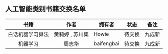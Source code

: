 ## 人工智能类别书籍交换名单

| 书籍       | 作者        | 拥有者   | 状态  | 备注  |
|:--------:|:---------:| ----- | --- | --- |
| 白话机器学习算法 | 黄莉婷 , 苏川集 | Howie | 待交换 | 九成新 |
| 机器学习 | 周志华 | baifengbai | 待交换 | 九成新 |

 
